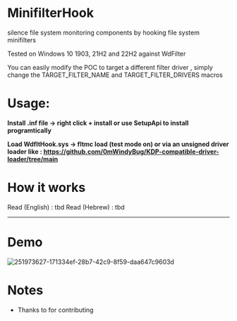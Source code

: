 # MinifilterHook
silence file system monitoring components by hooking file system minifilters

Tested on Windows 10 1903, 21H2 and 22H2 against WdFilter

You can easily modify the POC to target a different filter driver , simply change the TARGET_FILTER_NAME and TARGET_FILTER_DRIVERS macros 

# Usage:
**Install .inf file  -> right click + install or use SetupApi to install programtically**

**Load WdfltHook.sys -> fltmc load  (test mode on)  or via an unsigned driver loader like : https://github.com/0mWindyBug/KDP-compatible-driver-loader/tree/main**

# How it works 
Read (English) : tbd 
Read (Hebrew)  : tbd 
***************************
# Demo
![251973627-171334ef-28b7-42c9-8f59-daa647c9603d](https://github.com/0mWindyBug/KDP-Compatible-Unsigned-Driver-Loader/assets/139051196/a591d9ba-d028-4591-8440-c67d9d7818da)


# Notes
- Thanks to for contributing 
